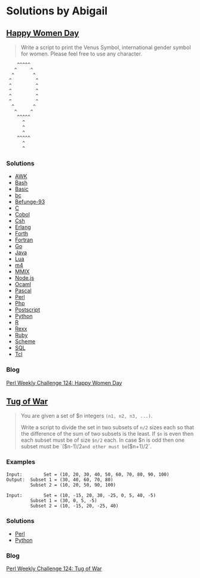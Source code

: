 # Solutions by Abigail
## [Happy Women Day][task1]

> Write a script to print the Venus Symbol, international gender symbol
> for women. Please feel free to use any character.

~~~~
    ^^^^^
   ^     ^
  ^       ^
 ^         ^
 ^         ^
 ^         ^
 ^         ^
 ^         ^
  ^       ^
   ^     ^
    ^^^^^
      ^
      ^
      ^
    ^^^^^
      ^
      ^
~~~~

### Solutions
* [AWK](awk/ch-1.awk)
* [Bash](bash/ch-1.sh)
* [Basic](basic/ch-1.bas)
* [bc](bc/ch-1.bc)
* [Befunge-93](befunge-93/ch-1.bf93)
* [C](c/ch-1.c)
* [Cobol](cobol/ch-1.cb)
* [Csh](csh/ch-1.csh)
* [Erlang](erlang/ch-1.erl)
* [Forth](forth/ch-1.fs)
* [Fortran](fortran/ch-1.f90)
* [Go](go/ch-1.go)
* [Java](java/ch-1.java)
* [Lua](lua/ch-1.lua)
* [m4](m4/ch-1.m4)
* [MMIX](mmix/ch-1.mms)
* [Node.js](node/ch-1.js)
* [Ocaml](ocaml/ch-1.ml)
* [Pascal](pascal/ch-1.p)
* [Perl](perl/ch-1.pl)
* [Php](php/ch-1.php)
* [Postscript](postscript/ch-1.ps)
* [Python](python/ch-1.py)
* [R](r/ch-1.r)
* [Rexx](rexx/ch-1.rexx)
* [Ruby](ruby/ch-1.rb)
* [Scheme](scheme/ch-1.scm)
* [SQL](sql/ch-1.sql)
* [Tcl](tcl/ch-1.tcl)

### Blog
[Perl Weekly Challenge 124: Happy Women Day][blog1]

## [Tug of War][task2]

> You are given a set of $n integers `(n1, n2, n3, ...)`.
>
> Write a script to divide the set in two subsets of `n/2` sizes each
> so that the difference of the sum of two subsets is the least. If
> `$n` is even then each subset must be of size `$n/2` each. In case $n
> is odd then one subset must be `($n-1)/2` and other must be `($n+1)/2`.

### Examples
~~~~
Input:        Set = (10, 20, 30, 40, 50, 60, 70, 80, 90, 100)
Output:  Subset 1 = (30, 40, 60, 70, 80)
         Subset 2 = (10, 20, 50, 90, 100)
~~~~

~~~~
Input:        Set = (10, -15, 20, 30, -25, 0, 5, 40, -5)
         Subset 1 = (30, 0, 5, -5)
         Subset 2 = (10, -15, 20, -25, 40)
~~~~

### Solutions
* [Perl](perl/ch-2.pl)
* [Python](python/ch-2.py)

### Blog
[Perl Weekly Challenge 124: Tug of War][blog2]



[task1]: https://perlweeklychallenge.org/blog/perl-weekly-challenge-124/#TASK1
[task2]: https://perlweeklychallenge.org/blog/perl-weekly-challenge-124/#TASK2
[blog1]: https://abigail.github.io/HTML/Perl-Weekly-Challenge/week-124-1.html
[blog2]: https://abigail.github.io/HTML/Perl-Weekly-Challenge/week-124-2.html
